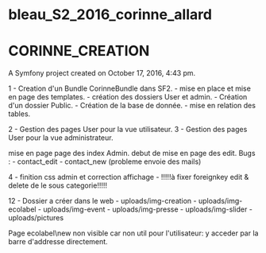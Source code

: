 

# bleau_S2_2016_corinne_allard
# CORINNE_CREATION

A Symfony project created on October 17, 2016, 4:43 pm.


1 - Creation d'un Bundle CorinneBundle dans SF2.
    - mise en place et mise en page des templates. 
    - création des dossiers User et admin.
    - Création d'un dossier Public.
    - Création de la base de donnée.
    - mise en relation des tables.
    
2 - Gestion des pages User pour la vue utilisateur.
3 - Gestion des pages User pour la vue administrateur.

  mise en page page des index Admin.
   debut de mise en page des edit. 
  Bugs : - contact_edit
         - contact_new (probleme envoie des mails)

4 - finition css admin et correction affichage
    - !!!!!à fixer foreignkey edit & delete de le sous categorie!!!!! 




12 - Dossier a créer dans le web 
    - uploads/img-creation
    - uploads/img-ecolabel
    - uploads/img-event
    - uploads/img-presse
    - uploads/img-slider
    - uploads/pictures

Page ecolabel\new non visible car non util pour l'utilisateur: 
y acceder par la barre d'addresse directement.